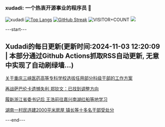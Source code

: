 ### xudadi: 一个热衷开源事业的程序员 👋

![xudadi](https://github-readme-stats-git-masterorgs-github-readme-stats-team.vercel.app/api?username=xudadi)
[![Top Langs](https://github-readme-stats.vercel.app/api/top-langs/?username=xudadi)](https://github.com/anuraghazra/github-readme-stats)
[![GitHub Streak](https://streak-stats.demolab.com?user=xudadi&locale=zh_Hans)](https://git.io/streak-stats)
![VISITOR+COUNT](https://komarev.com/ghpvc/?username=xudadi&label=VISITOR+COUNT)
![](https://raw.githubusercontent.com/xudadi/xudadi/main/assets/github-contribution-grid-snake.svg)


---start---

## Xudadi的每日更新(更新时间:2024-11-03 12:20:09 | 本部分通过Github Actions抓取RSS自动更新, 无意中实现了自动刷绿墙...)

[关于重庆三峡医药高等专科学校选拔任用部分科级干部的工作方案](https://www.gongkaoleida.com/article/2179815)

[再战萨巴伦卡遗憾失利 郑钦文：已找到调整方向](https://m.163.com/news/article/JG28F9BI000189PS.html)

[履新浙江省委书记后 王浩前往嘉兴南湖红船等地学习](https://m.163.com/news/article/JG18MP080514R9P4.html)

[湖南一村民违建2000平米房屋 镇长等十多名干部受处分](https://m.163.com/news/article/JG0VLFAC0514R9P4.html)

---end---
